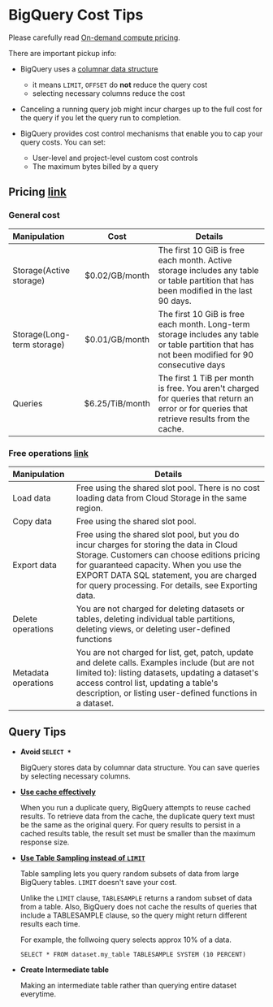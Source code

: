 # BigQuery Cost Tips


Please carefully read [On-demand compute pricing](https://cloud.google.com/bigquery/pricing#on_demand_pricing).

There are important pickup info:

- BigQuery uses a [columnar data structure](https://en.wikipedia.org/wiki/Column-oriented_DBMS)
	- it means ```LIMIT```, ```OFFSET``` do **not** reduce the query cost
	- selecting necessary columns reduce the cost
- Canceling a running query job might incur charges up to the full cost for the query if you let the query run to completion.

- BigQuery provides cost control mechanisms that enable you to cap your query costs. You can set:
	
	- User-level and project-level custom cost controls
	- The maximum bytes billed by a query

	
## Pricing [link](https://cloud.google.com/bigquery/pricing)

### General cost
| Manipulation| Cost | Details     |
| :---        |    :----:   |          --- |
| Storage(Active storage)      | \$0.02/GB/month  | The first 10 GiB is free each month. Active storage includes any table or table partition that has been modified in the last 90 days. |
| Storage(Long-term storage)      | \$0.01/GB/month  | The first 10 GiB is free each month. Long-term storage includes any table or table partition that has not been modified for 90 consecutive days |
| Queries   | \$6.25/TiB/month    | The first 1 TiB per month is free.  You aren't charged for queries that return an error or for queries that retrieve results from the cache.   |


### Free operations [link](https://cloud.google.com/bigquery/pricing#free)
| Manipulation| Details     |
| :---        |       --- |
| Load data   | Free using the shared slot pool. There is no cost loading data from Cloud Storage in the same region. |
| Copy data | Free using the shared slot pool. |
| Export data | Free using the shared slot pool, but you do incur charges for storing the data in Cloud Storage. Customers can choose editions pricing for guaranteed capacity. When you use the EXPORT DATA SQL statement, you are charged for query processing. For details, see Exporting data.|
| Delete operations | You are not charged for deleting datasets or tables, deleting individual table partitions, deleting views, or deleting user-defined functions|
| Metadata operations	 | You are not charged for list, get, patch, update and delete calls. Examples include (but are not limited to): listing datasets, updating a dataset's access control list, updating a table's description, or listing user-defined functions in a dataset.|


## Query Tips

- **Avoid  ```SELECT *```**

	BigQuery stores data by columnar data structure. You can save queries by selecting necessary columns.
	
- **[Use cache effectively](https://cloud.google.com/bigquery/docs/cached-results)**

	When you run a duplicate query, BigQuery attempts to reuse cached results. To retrieve data from the cache, the duplicate query text must be the same as the original query. For query results to persist in a cached results table, the result set must be smaller than the maximum response size. 
	
	
- **[Use Table Sampling instead of ```LIMIT```](https://cloud.google.com/bigquery/docs/table-sampling)**

	Table sampling lets you query random subsets of data from large BigQuery tables. ```LIMIT``` doesn't save your cost.
	
	Unlike the ```LIMIT``` clause, ```TABLESAMPLE``` returns a random subset of data from a table. Also, BigQuery does not cache the results of queries that include a TABLESAMPLE clause, so the query might return different results each time.
	
	For example, the follwoing query selects approx 10%  of a data.

	```
	SELECT * FROM dataset.my_table TABLESAMPLE SYSTEM (10 PERCENT)
	```
	
- **Create Intermediate table**

	Making an intermediate table rather than querying entire dataset  everytime.